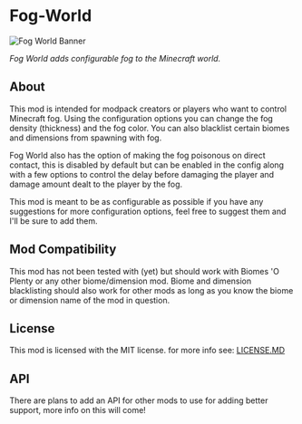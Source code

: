 # Fog-World

![Fog World Banner](https://github.com/Hennamann/Fog-World/blob/1.18.1-dev/src/main/resources/fogworld_banner.png?raw=true)

*Fog World adds configurable fog to the Minecraft world.*

## About

This mod is intended for modpack creators or players who want to control Minecraft fog. Using the configuration options you can change the fog density (thickness) and the fog color. You can also blacklist certain biomes and dimensions from spawning with fog. 

Fog World also has the option of making the fog poisonous on direct contact, this is disabled by default but can be enabled in the config along with a few options to control the delay before damaging the player and damage amount dealt to the player by the fog.

This mod is meant to be as configurable as possible if you have any suggestions for more configuration options, feel free to suggest them and I'll be sure to add them.

## Mod Compatibility

This mod has not been tested with (yet) but should work with Biomes 'O Plenty or any other biome/dimension mod. Biome and dimension blacklisting should also work for other mods as long as you know the biome or dimension name of the mod in question. 

## License

This mod is licensed with the MIT license.
for more info see: [LICENSE.MD](LICENSE.MD)

## API
There are plans to add an API for other mods to use for adding better support, more info on this will come!

